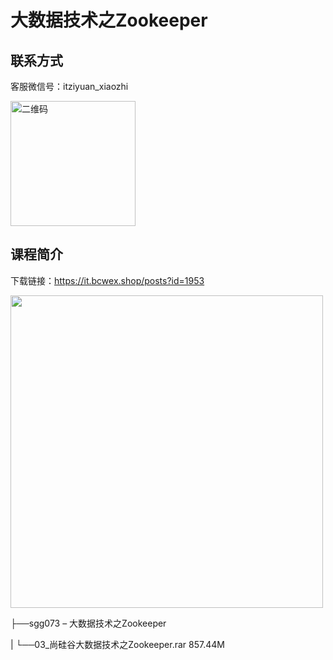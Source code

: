 # 大数据技术之Zookeeper

## 联系方式

客服微信号：itziyuan_xiaozhi

<img src="https://ziyuanyun.oss-cn-guangzhou.aliyuncs.com/common/20240614073449/666b82192834a.jpg" width="200" height="200" alt="二维码">

## 课程简介

下载链接：https://it.bcwex.shop/posts?id=1953

<img src="https://ziyuanyun.oss-cn-guangzhou.aliyuncs.com/yun/20240515183613/6644901d1460b.jpg" width="500" alt="">

  ├──sgg073 &#8211; 大数据技术之Zookeeper

 | └──03_尚硅谷大数据技术之Zookeeper.rar 857.44M

  